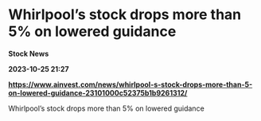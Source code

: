 # Whirlpool’s stock drops more than 5% on lowered guidance
**Stock News**

**2023-10-25 21:27**

**https://www.ainvest.com/news/whirlpool-s-stock-drops-more-than-5-on-lowered-guidance-23101000c52375b1b9261312/**

Whirlpool’s stock drops more than 5% on lowered guidance